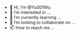 - 👋 Hi, I’m @Yu001Wu
- 👀 I’m interested in ...
- 🌱 I’m currently learning ...
- 💞️ I’m looking to collaborate on ...
- 📫 How to reach me ...

<!---
Yu001Wu/Yu001Wu is a ✨ special ✨ repository because its `README.md` (this file) appears on your GitHub profile.
You can click the Preview link to take a look at your changes.
--->

